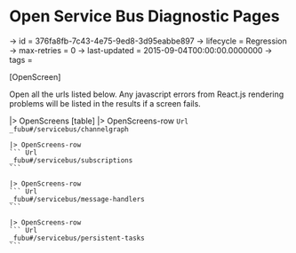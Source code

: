 # Open Service Bus Diagnostic Pages

-> id = 376fa8fb-7c43-4e75-9ed8-3d95eabbe897
-> lifecycle = Regression
-> max-retries = 0
-> last-updated = 2015-09-04T00:00:00.0000000
-> tags = 

[OpenScreen]

Open all the urls listed below. Any javascript errors from React.js rendering problems will be listed in the results if a screen fails.

|> OpenScreens
    [table]
    |> OpenScreens-row
    ``` Url
    _fubu#/servicebus/channelgraph
    ```

    |> OpenScreens-row
    ``` Url
    _fubu#/servicebus/subscriptions
    ```

    |> OpenScreens-row
    ``` Url
    _fubu#/servicebus/message-handlers
    ```

    |> OpenScreens-row
    ``` Url
    _fubu#/servicebus/persistent-tasks
    ```


~~~
